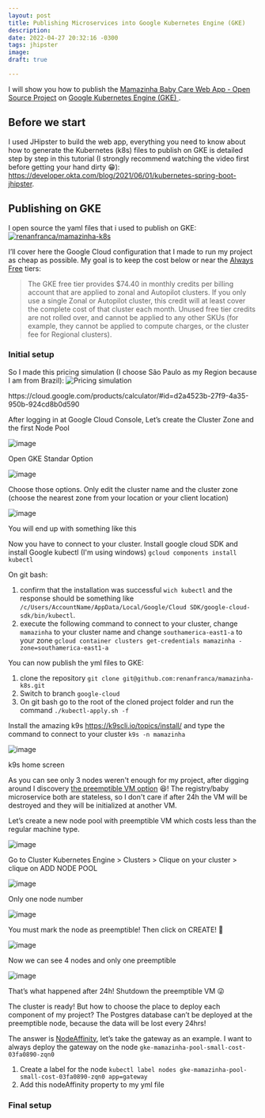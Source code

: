 ```yaml
---
layout: post
title: Publishing Microservices into Google Kubernetes Engine (GKE)
description: 
date: 2022-04-27 20:32:16 -0300
tags: jhipster
image:  
draft: true

---
```


I will show you how to publish the [Mamazinha Baby Care Web App - Open Source Project](https://renanfranca.github.io/redirect/mamazinha-baby-care-app.html) on [Google Kubernetes Engine (GKE)
](https://cloud.google.com/kubernetes-engine).

## Before we start
I used JHipster to build the web app, everything you need to know about how to generate the Kubernetes (k8s) files to publish on GKE is detailed step by step in this tutorial (I strongly recommend watching the video first before getting your hand dirty 😁): https://developer.okta.com/blog/2021/06/01/kubernetes-spring-boot-jhipster.

## Publishing on GKE
I open source the yaml files that i used to publish on GKE:
 [![renanfranca/mamazinha-k8s](https://renanfranca.github.io/img/mamazinha-baby-care/github-mamazinha-k8s-image_readme.png)](https://github.com/renanfranca/mamazinha-k8s/tree/google-cloud)

I’ll cover here the Google Cloud configuration that I made to run my project as cheap as possible. My goal is to keep the cost below or near the [Always Free](https://cloud.google.com/free/) tiers:

> The GKE free tier provides $74.40 in monthly credits per billing account that are applied to zonal and Autopilot clusters. If you only use a single Zonal or Autopilot cluster, this credit will at least cover the complete cost of that cluster each month. Unused free tier credits are not rolled over, and cannot be applied to any other SKUs (for example, they cannot be applied to compute charges, or the cluster fee for Regional clusters).

### Initial setup
So I made this pricing simulation (I choose São Paulo as my Region because I am from Brazil):
![Pricing simulation](https://renanfranca.github.io/img/publishing-microservices-gke/price-simulation.png)
<figcaption>
https://cloud.google.com/products/calculator/#id=d2a4523b-27f9-4a35-950b-924cd8b0d590 </figcaption>

After logging in at Google Cloud Console, Let’s create the Cluster Zone and the first Node Pool

![image](https://renanfranca.github.io/img/publishing-microservices-gke/open-gke-standar-option.png)
<figcaption>Open GKE Standar Option</figcaption>

![image](https://renanfranca.github.io/img/publishing-microservices-gke/cluster-options.png)
<figcaption>Choose those options. Only edit the cluster name and the cluster zone (choose the nearest zone from your location or your client location)</figcaption>

![image](https://renanfranca.github.io/img/publishing-microservices-gke/cluster-created-screen.png)
<figcaption>You will end up with something like this</figcaption>

Now you have to connect to your cluster. Install google cloud SDK and install Google kubectl (I'm using windows)
`gcloud components install kubectl`

On git bash:
1. confirm that the installation was successful `wich kubectl` and the response should be something like `/c/Users/AccountName/AppData/Local/Google/Cloud SDK/google-cloud-sdk/bin/kubectl`.
2. execute the following command to connect to your cluster, change `mamazinha` to your cluster name and change `southamerica-east1-a` to your zone
`gcloud container clusters get-credentials mamazinha -zone=southamerica-east1-a`

You can now publish the yml files to GKE:
1. clone the repository `git clone git@github.com:renanfranca/mamazinha-k8s.git`
2. Switch to branch `google-cloud`
3. On git bash go to the root of the cloned project folder and run the command `./kubectl-apply.sh -f`

Install the amazing k9s https://k9scli.io/topics/install/ and type the command to connect to your cluster `k9s -n mamazinha`

![image](https://renanfranca.github.io/img/publishing-microservices-gke/k9s-home-screen.png)
<figcaption>k9s home screen</figcaption>

As you can see only 3 nodes weren't enough for my project, after digging around I discovery [the preemptible VM option](https://cloud.google.com/kubernetes-engine/docs/how-to/preemptible-vms?_ga=2.47436577.-747971199.1636929609) 😆! The registry/baby microservice both are stateless, so I don't care if after 24h the VM will be destroyed and they will be initialized at another VM.

Let’s create a new node pool with preemptible VM which costs less than the regular machine type.

![image](https://renanfranca.github.io/img/publishing-microservices-gke/add-node-pool-menu.png)
<figcaption>Go to Cluster Kubernetes Engine > Clusters > Clique on your cluster > clique on ADD NODE POOL</figcaption>

![image](https://renanfranca.github.io/img/publishing-microservices-gke/node-pool-details.png)
<figcaption>Only one node number</figcaption>

![image](https://renanfranca.github.io/img/publishing-microservices-gke/node-pool-detail-2.png)
<figcaption>You must mark the node as preemptible! Then click on CREATE! 🤩</figcaption>

![image](https://renanfranca.github.io/img/publishing-microservices-gke/created-preemptible-node.png)
<figcaption>Now we can see 4 nodes and only one preemptible</figcaption>

![image](https://renanfranca.github.io/img/publishing-microservices-gke/k9s-node-24h-shutdown.png)
<figcaption>That’s what happened after 24h! Shutdown the preemptible VM 😜</figcaption>

The cluster is ready! But how to choose the place to deploy each component of my project? The Postgres database can’t be deployed at the preemptible node, because the data will be lost every 24hrs!

The answer is [NodeAffinity](https://kubernetes.io/docs/concepts/scheduling-eviction/assign-pod-node/#node-affinity), let’s take the gateway as an example. I want to always deploy the gateway on the node `gke-mamazinha-pool-small-cost-03fa0890-zqn0`

1.  Create a label for the node `kubectl label nodes gke-mamazinha-pool-small-cost-03fa0890-zqn0 app=gateway`
2.  Add this nodeAffinity property to my yml file


### Final setup